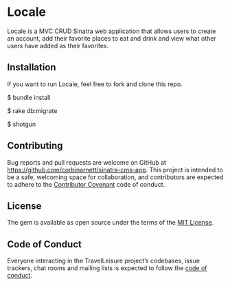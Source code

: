 # Locale

Locale is a MVC CRUD Sinatra web application that allows users to create an account, add their favorite places to eat and drink and view what other users have added as their favorites.

## Installation

If you want to run Locale, feel free to fork and clone this repo.

$ bundle install

$ rake db:migrate

$ shotgun

## Contributing

Bug reports and pull requests are welcome on GitHub at https://github.com/corbinarnett/sinatra-cms-app. This project is intended to be a safe, welcoming space for collaboration, and contributors are expected to adhere to the [Contributor Covenant](http://contributor-covenant.org) code of conduct.

## License

The gem is available as open source under the terms of the [MIT License](https://opensource.org/licenses/MIT).

## Code of Conduct

Everyone interacting in the TravelLeisure project’s codebases, issue trackers, chat rooms and mailing lists is expected to follow the [code of conduct](https://github.com/corbinarnett/travel_leisure/blob/master/CODE_OF_CONDUCT.md).
